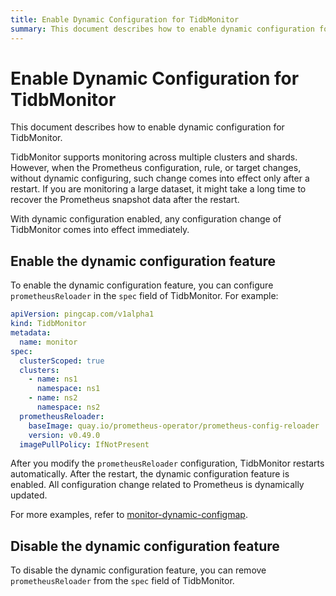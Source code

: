 ```yaml
---
title: Enable Dynamic Configuration for TidbMonitor
summary: This document describes how to enable dynamic configuration for TidbMonitor.
---
```


# Enable Dynamic Configuration for TidbMonitor

This document describes how to enable dynamic configuration for TidbMonitor.

TidbMonitor supports monitoring across multiple clusters and shards. However, when the Prometheus configuration, rule, or target changes, without dynamic configuring, such change comes into effect only after a restart. If you are monitoring a large dataset, it might take a long time to recover the Prometheus snapshot data after the restart.

With dynamic configuration enabled, any configuration change of TidbMonitor comes into effect immediately.

## Enable the dynamic configuration feature

To enable the dynamic configuration feature, you can configure `prometheusReloader` in the `spec` field of TidbMonitor. For example:

```yaml
apiVersion: pingcap.com/v1alpha1
kind: TidbMonitor
metadata:
  name: monitor
spec:
  clusterScoped: true
  clusters:
    - name: ns1
      namespace: ns1
    - name: ns2
      namespace: ns2
  prometheusReloader:
    baseImage: quay.io/prometheus-operator/prometheus-config-reloader
    version: v0.49.0
  imagePullPolicy: IfNotPresent
```

After you modify the `prometheusReloader` configuration, TidbMonitor restarts automatically. After the restart, the dynamic configuration feature is enabled. All configuration change related to Prometheus is dynamically updated.

For more examples, refer to [monitor-dynamic-configmap](https://github.com/pingcap/tidb-operator/tree/master/examples/monitor-dynamic-configmap).

## Disable the dynamic configuration feature

To disable the dynamic configuration feature, you can remove `prometheusReloader` from the `spec` field of TidbMonitor.

